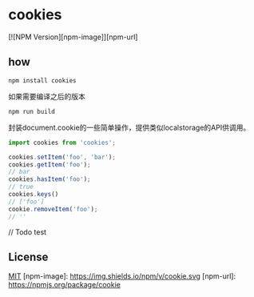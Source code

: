 # cookies
[![NPM Version][npm-image]][npm-url]

## how
```
npm install cookies
```
如果需要编译之后的版本
```
npm run build
```

封装document.cookie的一些简单操作，提供类似localstorage的API供调用。
```javascript
import cookies from 'cookies';

cookies.setItem('foo', 'bar');
cookies.getItem('foo');
// bar
cookies.hasItem('foo');
// true
cookies.keys()
// ['foo']
cookie.removeItem('foo');
// ''
```
// Todo
test

## License
[MIT](LICESE)
[npm-image]: https://img.shields.io/npm/v/cookie.svg
[npm-url]: https://npmjs.org/package/cookie
